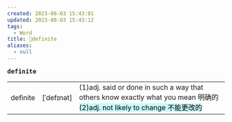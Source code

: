 ```yaml
---
created: 2023-08-03 15:43:01
updated: 2023-08-03 15:43:12
tags:
  - Word
title: 📖definite
aliases:
  - null
---
```


<pre><strong>definite</strong></pre>
|   |   |   |
|---|---|---|
|definite|[ˈdefɪnət]|(1)adj. said or done in such a way that others know exactly what you mean 明确的<mark style="background: #ABF7F7A6;">(2)adj. not likely to change 不能更改的</mark>|